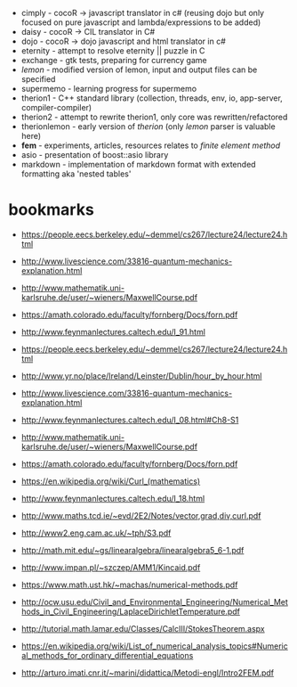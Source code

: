 - cimply - cocoR -> javascript translator in c# (reusing dojo but only focused on pure javascript and lambda/expressions to be added)
- daisy - cocoR -> CIL translator in C#
- dojo - cocoR -> dojo javascript and html translator in c#
- eternity - attempt to resolve eternity || puzzle in C
- exchange - gtk tests, preparing for currency game
- *lemon* - modified version of lemon, input and output files can be specified
- supermemo - learning progress for supermemo
- therion1 - C++ standard library (collection, threads, env, io, app-server, compiler-compiler)
- therion2 - attempt to rewrite therion1, only core was rewritten/refactored
- therionlemon - early version of *therion* (only *lemon* parser is valuable here)
- **fem** - experiments, articles, resources relates to *finite element method*
- asio - presentation of boost::asio library
- markdown - implementation of markdown format with extended formatting aka 'nested tables'

# bookmarks
- https://people.eecs.berkeley.edu/~demmel/cs267/lecture24/lecture24.html
- http://www.livescience.com/33816-quantum-mechanics-explanation.html
- http://www.mathematik.uni-karlsruhe.de/user/~wieners/MaxwellCourse.pdf
- https://amath.colorado.edu/faculty/fornberg/Docs/forn.pdf

- http://www.feynmanlectures.caltech.edu/I_91.html
- https://people.eecs.berkeley.edu/~demmel/cs267/lecture24/lecture24.html
- http://www.yr.no/place/Ireland/Leinster/Dublin/hour_by_hour.html
- http://www.livescience.com/33816-quantum-mechanics-explanation.html
- http://www.feynmanlectures.caltech.edu/I_08.html#Ch8-S1
- http://www.mathematik.uni-karlsruhe.de/user/~wieners/MaxwellCourse.pdf
- https://amath.colorado.edu/faculty/fornberg/Docs/forn.pdf
- https://en.wikipedia.org/wiki/Curl_(mathematics)
- http://www.feynmanlectures.caltech.edu/I_18.html
- http://www.maths.tcd.ie/~evd/2E2/Notes/vector,grad,div,curl.pdf
- http://www2.eng.cam.ac.uk/~tph/S3.pdf
- http://math.mit.edu/~gs/linearalgebra/linearalgebra5_6-1.pdf
- http://www.impan.pl/~szczep/AMM1/Kincaid.pdf
- https://www.math.ust.hk/~machas/numerical-methods.pdf
- http://ocw.usu.edu/Civil_and_Environmental_Engineering/Numerical_Methods_in_Civil_Engineering/LaplaceDirichletTemperature.pdf
- http://tutorial.math.lamar.edu/Classes/CalcIII/StokesTheorem.aspx
- https://en.wikipedia.org/wiki/List_of_numerical_analysis_topics#Numerical_methods_for_ordinary_differential_equations
- http://arturo.imati.cnr.it/~marini/didattica/Metodi-engl/Intro2FEM.pdf

